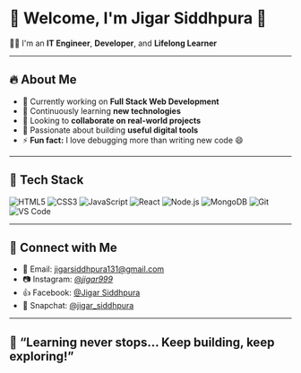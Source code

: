 # 🙏 Welcome, I'm Jigar Siddhpura 👋

👨‍💻 I'm an **IT Engineer**, **Developer**, and **Lifelong Learner**

---

## 🔥 About Me

- 🔭 Currently working on **Full Stack Web Development**
- 🌱 Continuously learning **new technologies**
- 👯 Looking to **collaborate on real-world projects**
- 🧠 Passionate about building **useful digital tools**
- ⚡ **Fun fact:** I love debugging more than writing new code 😄

---

## 🧰 Tech Stack

![HTML5](https://img.shields.io/badge/HTML5-E34F26?style=flat&logo=html5&logoColor=white)
![CSS3](https://img.shields.io/badge/CSS3-1572B6?style=flat&logo=css3&logoColor=white)
![JavaScript](https://img.shields.io/badge/JavaScript-F7DF1E?style=flat&logo=javascript&logoColor=black)
![React](https://img.shields.io/badge/React-20232A?style=flat&logo=react&logoColor=61DAFB)
![Node.js](https://img.shields.io/badge/Node.js-339933?style=flat&logo=nodedotjs&logoColor=white)
![MongoDB](https://img.shields.io/badge/MongoDB-4EA94B?style=flat&logo=mongodb&logoColor=white)
![Git](https://img.shields.io/badge/Git-F05032?style=flat&logo=git&logoColor=white)
![VS Code](https://img.shields.io/badge/VS%20Code-007ACC?style=flat&logo=visual-studio-code&logoColor=white)

---


## 📲 Connect with Me

- 📧 Email: [jigarsiddhpura131@gmail.com](mailto:youremail@example.com)
- 📷 Instagram: [@_jigar999_](https://instagram.com/yourusername)
- 👍 Facebook: [@Jigar Siddhpura](https://facebook.com/yourusername)
- 👻 Snapchat: [@jigar_siddhpura](https://www.snapchat.com/add/yourusername)

---

## 🧠 “Learning never stops... Keep building, keep exploring!”

